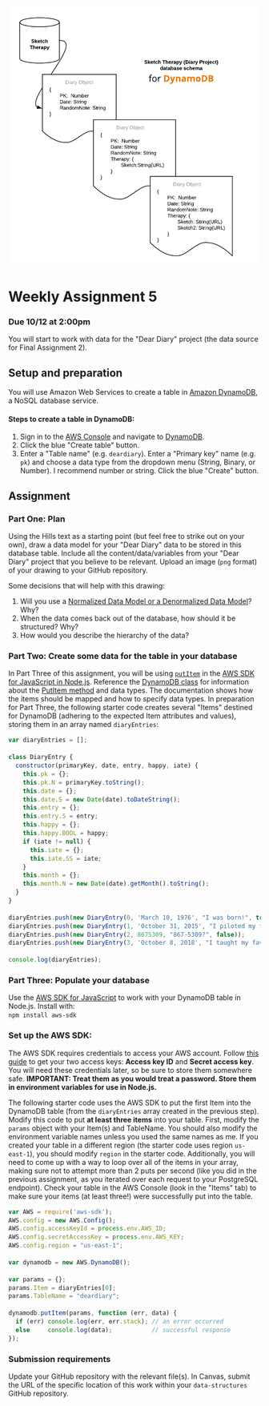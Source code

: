 ![Plan AA Meeting Database](https://github.com/BounceRan/data-structures/blob/master/Week5/diaryDataSchema/SketchTherapySchema.png)

# Weekly Assignment 5

### Due 10/12 at 2:00pm

You will start to work with data for the "Dear Diary" project (the data source for Final Assignment 2). 

## Setup and preparation

You will use Amazon Web Services to create a table in [Amazon DynamoDB](https://aws.amazon.com/dynamodb/), a NoSQL database service. 

#### Steps to create a table in DynamoDB: 

1. Sign in to the [AWS Console](https://aws.amazon.com/console/) and navigate to [DynamoDB](https://console.aws.amazon.com/dynamodb/home?region=us-east-1).  
2. Click the blue "Create table" button.  
3. Enter a "Table name" (e.g. `deardiary`). Enter a "Primary key" name (e.g. `pk`) and choose a data type from the dropdown menu (String, Binary, or Number). I recommend number or string. Click the blue "Create" button.    

## Assignment

### Part One: Plan

Using the Hills text as a starting point (but feel free to strike out on your own), draw a data model for your "Dear Diary" data to be stored in this database table. Include all the content/data/variables from your "Dear Diary" project that you believe to be relevant. Upload an image (`png` format) of your drawing to your GitHub repository.  

Some decisions that will help with this drawing:  
1. Will you use a [Normalized Data Model or a Denormalized Data Model](https://www.quora.com/What-is-normalized-vs-denormalized-data)? Why?  
2. When the data comes back out of the database, how should it be structured? Why?  
3. How would you describe the hierarchy of the data?  

### Part Two: Create some data for the table in your database

In Part Three of this assignment, you will be using [`putItem`](https://docs.aws.amazon.com/AWSJavaScriptSDK/latest/AWS/DynamoDB.html#putItem-property) in the [AWS SDK for JavaScript in Node.js](https://aws.amazon.com/sdk-for-node-js/). Reference the [DynamoDB class](https://docs.aws.amazon.com/AWSJavaScriptSDK/latest/AWS/DynamoDB.html) for information about the [PutItem method](https://docs.aws.amazon.com/AWSJavaScriptSDK/latest/AWS/DynamoDB.html#putItem-property) and data types. The documentation shows how the items should be mapped and how to specify data types. In preparation for Part Three, the following starter code creates several "Items" destined for DynamoDB (adhering to the expected Item attributes and values), storing them in an array named `diaryEntries`: 

```javascript
var diaryEntries = [];

class DiaryEntry {
  constructor(primaryKey, date, entry, happy, iate) {
    this.pk = {};
    this.pk.N = primaryKey.toString();
    this.date = {}; 
    this.date.S = new Date(date).toDateString();
    this.entry = {};
    this.entry.S = entry;
    this.happy = {};
    this.happy.BOOL = happy; 
    if (iate != null) {
      this.iate = {};
      this.iate.SS = iate; 
    }
    this.month = {};
    this.month.N = new Date(date).getMonth().toString();
  }
}

diaryEntries.push(new DiaryEntry(0, 'March 10, 1976', "I was born!", true, ["baby food", "baby formula"]));
diaryEntries.push(new DiaryEntry(1, 'October 31, 2015', "I piloted my first solo flight!", true, ["pancakes"]));
diaryEntries.push(new DiaryEntry(2, 8675309, "867-5309?", false));
diaryEntries.push(new DiaryEntry(3, 'October 8, 2018', "I taught my favorite students.", true, ["peas", "carrots"]));

console.log(diaryEntries);
```

### Part Three: Populate your database

Use the [AWS SDK for JavaScript](https://docs.aws.amazon.com/AWSJavaScriptSDK/latest/) to work with your DynamoDB table in Node.js. Install with:  
`npm install aws-sdk`

### Set up the AWS SDK:  

The AWS SDK requires credentials to access your AWS account. Follow [this guide](https://docs.aws.amazon.com/sdk-for-javascript/v2/developer-guide/getting-your-credentials.html) to get your two access keys: **Access key ID** and **Secret access key**. You will need these credentials later, so be sure to store them somewhere safe. **IMPORTANT: Treat them as you would treat a password. Store them in environment variables for use in Node.js.** 

The following starter code uses the AWS SDK to put the first Item into the DynamoDB table (from the `diaryEntries` array created in the previous step). Modify this code to put **at least three items** into your table. First, modify the `params` object with your Item(s) and TableName. You should also modify the environment variable names unless you used the same names as me. If you created your table in a different region (the starter code uses region `us-east-1`), you should modify `region` in the starter code. Additionally, you will need to come up with a way to loop over all of the items in your array, making sure not to attempt more than 2 puts per second (like you did in the previous assignment, as you iterated over each request to your PostgreSQL endpoint). Check your table in the AWS Console (look in the "Items" tab) to make sure your items (at least three!) were successfully put into the table.   

```javascript
var AWS = require('aws-sdk');
AWS.config = new AWS.Config();
AWS.config.accessKeyId = process.env.AWS_ID;
AWS.config.secretAccessKey = process.env.AWS_KEY;
AWS.config.region = "us-east-1";

var dynamodb = new AWS.DynamoDB();

var params = {};
params.Item = diaryEntries[0]; 
params.TableName = "deardiary";

dynamodb.putItem(params, function (err, data) {
  if (err) console.log(err, err.stack); // an error occurred
  else     console.log(data);           // successful response
});
```

### Submission requirements

Update your GitHub repository with the relevant file(s). In Canvas, submit the URL of the specific location of this work within your `data-structures` GitHub repository. 